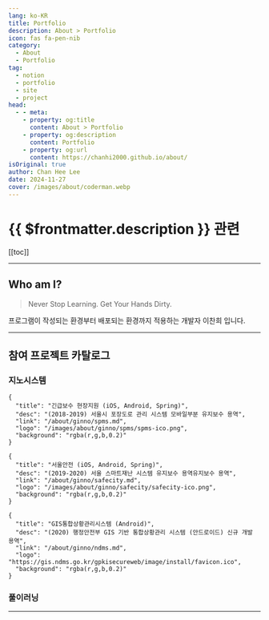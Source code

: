 ```yaml
---
lang: ko-KR
title: Portfolio
description: About > Portfolio
icon: fas fa-pen-nib
category: 
  - About
  - Portfolio
tag:
  - notion
  - portfolio
  - site
  - project
head:
  - - meta:
    - property: og:title
      content: About > Portfolio
    - property: og:description
      content: Portfolio
    - property: og:url
      content: https://chanhi2000.github.io/about/
isOriginal: true
author: Chan Hee Lee
date: 2024-11-27
cover: /images/about/coderman.webp
---
```


# {{ $frontmatter.description }} 관련

[[toc]]

---

## Who am I?

<TagLinks />

> Never Stop Learning. Get Your Hands Dirty.

프로그램이 작성되는 환경부터 배포되는 환경까지 적용하는 개발자 이찬희 입니다.

---

## 참여 프로젝트 카탈로그

### 지노시스템

```component VPCard
{
  "title": "긴급보수 현장지원 (iOS, Android, Spring)",
  "desc": "(2018-2019) 서울시 포장도로 관리 시스템 모바일부분 유지보수 용역",
  "link": "/about/ginno/spms.md",
  "logo": "/images/about/ginno/spms/spms-ico.png",
  "background": "rgba(r,g,b,0.2)"
}
```

```component VPCard
{
  "title": "서울안전 (iOS, Android, Spring)",
  "desc": "(2019-2020) 서울 스마트재난 시스템 유지보수 용역유지보수 용역",
  "link": "/about/ginno/safecity.md",
  "logo": "/images/about/ginno/safecity/safecity-ico.png",
  "background": "rgba(r,g,b,0.2)"
}
```

```component VPCard
{
  "title": "GIS통합상황관리시스템 (Android)",
  "desc": "(2020) 행정안전부 GIS 기반 통합상황관리 시스템 (안드로이드) 신규 개발 용역",
  "link": "/about/ginno/ndms.md",
  "logo": "https://gis.ndms.go.kr/gpkisecureweb/image/install/favicon.ico",
  "background": "rgba(r,g,b,0.2)"
}
```

### 풀이러닝

---

<TagLinks />